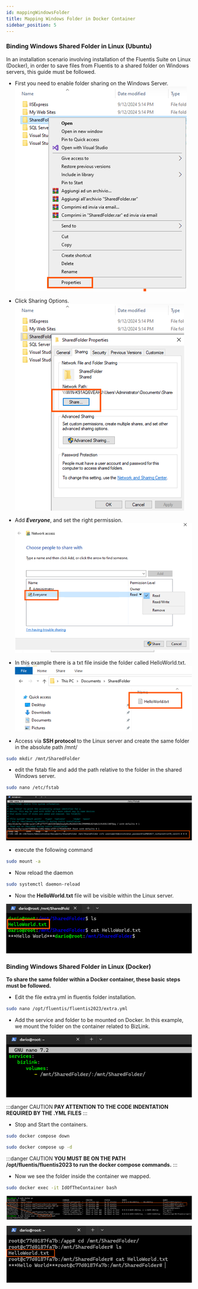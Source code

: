 ```yaml
---
id: mappingWindowsFolder
title: Mapping Windows Folder in Docker Container
sidebar_position: 5
---
```


### Binding Windows Shared Folder in Linux (Ubuntu)

In an installation scenario involving installation of the Fluentis Suite on Linux (Docker), in order to save files from Fluentis to a shared folder on Windows servers, this guide must be followed.  

* First you need to enable folder sharing on the Windows Server.  
![](../../../static/images/20250108145552.png)
* Click Sharing Options.  
![](../../../static/images/20250108145920.png)
* Add ***Everyone***, and set the right permission.  
![](../../../static/images/20250108150028.png)

* In this example there is a txt file inside the folder called HelloWorld.txt.  
![](../../../static/images/20250108150309.png)

* Access via **SSH protocol** to the Linux server and create the same folder in the absolute path /mnt/   

```bash
sudo mkdir /mnt/SharedFolder
```

* edit the fstab file and add the path relative to the folder in the shared Windows server.  
```bash
sudo nano /etc/fstab
```
![](../../../static/images/20250108150821.png)

* execute the following command  
```bash
sudo mount -a
```
* Now reload the daemon
```bash
sudo systemctl daemon-reload
```

* Now the **HelloWorld.txt** file will be visible within the Linux server. 

![](../../../static/images/20250108151341.png)

### Binding Windows Shared Folder in Linux (Docker)

**To share the same folder within a Docker container, these basic steps must be followed.**

* Edit the file extra.yml in fluentis folder installation.  
```bash
sudo nano /opt/fluentis/fluentis2023/extra.yml
```
* Add the service and folder to be mounted on Docker. In this example, we mount the folder on the container related to BizLink.  

![](../../../static/images/20250108152501.png)

:::danger CAUTION
**PAY ATTENTION TO THE CODE INDENTATION REQUIRED BY THE .YML FILES**
:::

* Stop and Start the containers.  
```bash
sudo docker compose down
```
```bash
sudo docker compose up -d
```
:::danger CAUTION
**YOU MUST BE ON THE PATH /opt/fluentis/fluentis2023 to run the docker compose commands.**
:::

* Now we see the folder inside the container we mapped.  

```bash
sudo docker exec -it IdOfTheContainer bash 
```
![](../../../static/images/20250108153118.png)

![](../../../static/images/20250108153205.png)

